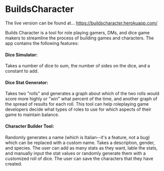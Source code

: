 # BuildsCharacter

The live version can be found at...
https://buildscharacter.herokuapp.com/

Builds Character is a tool for role playing gamers, DMs, and dice game makers to streamline the process of building games and characters. The app contains the following features:

#### Dice Simulator: 
Takes a number of dice to sum, the number of sides on the dice, and a constant to add.
#### Dice Stat Generator:
Takes two "rolls" and generates a graph about which of the two rolls would score more highly or "win" what percent of the time, and another graph of the spread of results for each roll. This tool can help roleplaying game developers decide what types of roles to use for which aspects of their game to maintain balance.
#### Character Builder Tool:
Randomly generates a name (which is Italian--it's a feature, not a bug) which can be replaced with a custom name. Takes a description, gender, and species. The user can add as many stats as they want, lable the stats, and manually input the stat values or randomly generate them with a customized roll of dice. The user can save the characters that they have created. 

